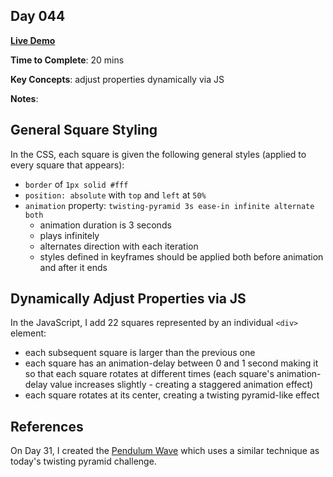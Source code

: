 ## Day 044

**<a href="https://css100.aniqa.dev#day-044">Live Demo</a>**

**Time to Complete**: 20 mins

**Key Concepts**: adjust properties dynamically via JS

**Notes**:

## General Square Styling

In the CSS, each square is given the following general styles (applied to every square that appears):

- `border` of `1px solid #fff`
- `position: absolute` with `top` and `left` at `50%`
- `animation` property: `twisting-pyramid 3s ease-in infinite alternate both`
  - animation duration is 3 seconds
  - plays infinitely
  - alternates direction with each iteration
  - styles defined in keyframes should be applied both before animation and after it ends

## Dynamically Adjust Properties via JS

In the JavaScript, I add 22 squares represented by an individual `<div>` element:

- each subsequent square is larger than the previous one
- each square has an animation-delay between 0 and 1 second making it so that each square rotates at different times (each square's animation-delay value increases slightly - creating a staggered animation effect)
- each square rotates at its center, creating a twisting pyramid-like effect

## References

On Day 31, I created the <a href="https://github.com/aniqatc/css-100/tree/main/entries/031">Pendulum Wave</a> which uses a similar technique as today's twisting pyramid challenge.
